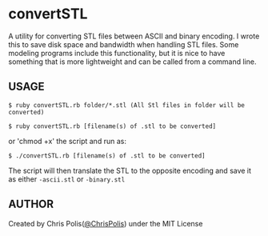 convertSTL
==========

A utility for converting STL files between ASCII and binary encoding.
I wrote this to save disk space and bandwidth when handling STL files. Some modeling programs include this functionality, but it is nice to have something that is more lightweight and can be called from a command line.

USAGE 
---------
    $ ruby convertSTL.rb folder/*.stl (All Stl files in folder will be converted)
    
    $ ruby convertSTL.rb [filename(s) of .stl to be converted]
or 'chmod +x' the script and run as:
    
    $ ./convertSTL.rb [filename(s) of .stl to be converted]
The script will then translate the STL to the opposite encoding and save it as either `-ascii.stl` or `-binary.stl`

AUTHOR
-----------
Created by Chris Polis([@ChrisPolis](http://twitter.com/chrispolis)) under the MIT License
